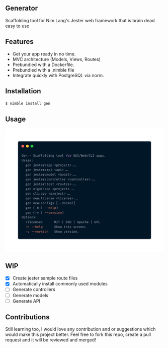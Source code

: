 Generator 
----------------------------------------------

 Scaffolding tool for Nim Lang's Jester web framework that is brain dead easy to use



Features
--------

 -   Get your app ready in no time.
 -   MVC architecture (Models, Views, Routes)
 -   Prebundled with a Dockerfile.
 -   Prebundled with a .nimble file
 -   Integrate quickly with PostgreSQL via norm.



Installation
------------

 ``$ nimble install gen``
               


Usage
-----

![](usage.png)

WIP
---
 - [x] Create jester sample route files
 - [x] Automatically install commonly used modules
 - [ ] Generate controllers
 - [ ] Generate models
 - [ ] Generate API

Contributions
-------------
 Still learning too, I would love any contribution and or suggestions which would make this project better.
 Feel free to fork this repo, create a pull request and it will be reviewed and merged!
